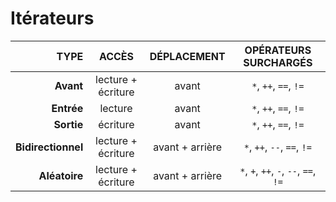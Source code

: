 # Itérateurs

|TYPE|ACCÈS|DÉPLACEMENT|OPÉRATEURS SURCHARGÉS|
|--:|:--:|:--:|:--:|
|**Avant**|lecture + écriture|avant|`*`, `++`, `==`, `!=`|
|**Entrée**|lecture|avant|`*`, `++`, `==`, `!=`|
|**Sortie**|écriture|avant|`*`, `++`, `==`, `!=`|
|**Bidirectionnel**|lecture + écriture|avant + arrière|`*`, `++`, `--`, `==`, `!=`|
|**Aléatoire**|lecture + écriture|avant + arrière|`*`, `+`, `++`, `-`, `--`, `==`, `!=`|
